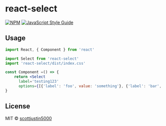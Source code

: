 # react-select

[![NPM](https://img.shields.io/npm/v/react-select.svg)](https://www.npmjs.com/package/react-select) [![JavaScript Style Guide](https://img.shields.io/badge/code_style-standard-brightgreen.svg)](https://standardjs.com)


## Usage

```jsx
import React, { Component } from 'react'

import Select from 'react-select'
import 'react-select/dist/index.css'

const Component =() => {
    return <Select 
      label='testing123' 
      options={[{'label': 'foo', value: 'something'}, {'label': 'bar', value: 'another'}]} />
}
```

## License

MIT © [scottjustin5000](https://github.com/scottjustin5000)
